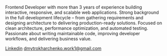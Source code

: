 Frontend Developer with more than 3 years of experience building interactive, responsive, and scalable web applications. Strong background in the full development lifecycle – from gathering requirements and designing architecture to delivering production-ready solutions. Focused on clean architecture, performance optimization, and automated testing. Passionate about writing maintainable code, improving developer workflows, and delivering business value.

[Linkedin](https://www.linkedin.com/in/dmytro-kharchenko-frontend/ "Check out my linkedin profile")
dmytrokharchenko.work1@gmail.com
